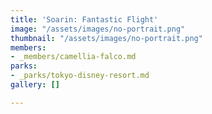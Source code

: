 ```yaml
---
title: 'Soarin: Fantastic Flight'
image: "/assets/images/no-portrait.png"
thumbnail: "/assets/images/no-portrait.png"
members:
- _members/camellia-falco.md
parks:
- _parks/tokyo-disney-resort.md
gallery: []

---
```

